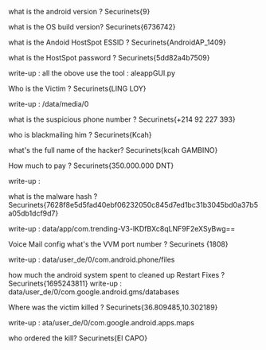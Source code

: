 what is the android version ?
Securinets{9}

what is the OS build version?
Securinets{6736742}

what is the Andoid HostSpot ESSID ?
Securinets{AndroidAP_1409}

what is the HostSpot password ?
Securinets{5dd82a4b7509}

write-up : all the obove use the tool : aleappGUI.py

Who is the Victim ?
Securinets{LING LOY}

write-up : /data/media/0

what is the suspicious phone number ?
Securinets{+214 92 227 393}

who is blackmailing him ?
Securinets{Kcah}

what's the full name of the hacker?
Securinets{kcah GAMBINO}

How much to pay ?
Securinets{350.000.000 DNT}

write-up : 

what is the malware hash ?
Securinets{7628f8e5d5fad40ebf06232050c845d7ed1bc31b3045bd0a37b5a05db1dcf9d7}

write-up : data/app/com.trending-V3-lKDfBXc8qLNF9F2eXSyBwg==

Voice Mail config what's the VVM port number ?
Securinets {1808}

write-up : data/user_de/0/com.android.phone/files

how much the android system spent to cleaned up Restart Fixes ?
Securinets{1695243811}
write-up : data/user_de/0/com.google.android.gms/databases


Where was the victim killed ?
Securinets{36.809485,10.302189}

write-up : ata/user_de/0/com.google.android.apps.maps

who ordered the kill?
Securinets{El CAPO}
